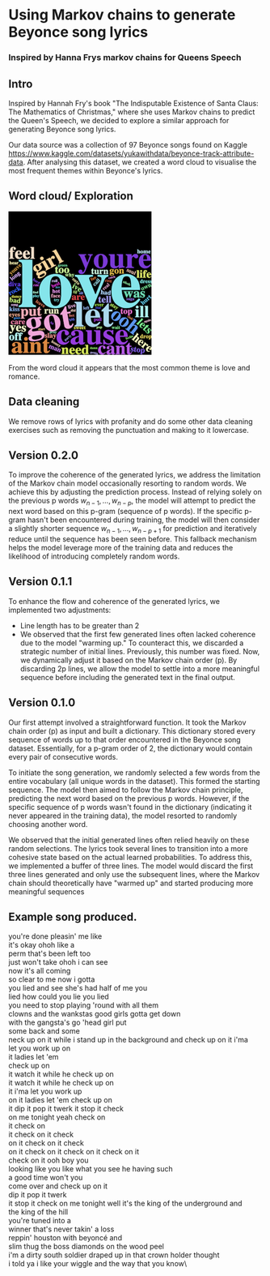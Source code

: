 # Using Markov chains to generate Beyonce song lyrics 
### Inspired by Hanna Frys markov chains for Queens Speech 

## Intro

Inspired by Hannah Fry's book "The Indisputable Existence of Santa Claus: The Mathematics of Christmas," where she uses Markov chains to predict the Queen's Speech, we decided to explore a similar approach for generating Beyonce song lyrics.

 Our data source was a collection of 97 Beyonce songs found on Kaggle https://www.kaggle.com/datasets/yukawithdata/beyonce-track-attribute-data. After analysing this dataset, we created a word cloud to visualise the most frequent themes within Beyonce's lyrics.

## Word cloud/ Exploration 
![Word Cloud](https://github.com/reneegreezy/Assignment-2-DS/blob/main/output/word%20cloud.png)

From the word cloud it appears that the most common theme is love and romance.

## Data cleaning 

We remove rows of lyrics with profanity and do some other data cleaning exercises such as removing the punctuation and making to it lowercase.

## Version 0.2.0 

To improve the coherence of the generated lyrics, we address the limitation of the Markov chain model occasionally resorting to random words. We achieve this by adjusting the prediction process.  Instead of relying solely on the previous p words $w_{n-1},...,w_{n-p}$, the model will attempt to predict the next word based on this p-gram (sequence of p words). If the specific p-gram hasn't been encountered during training, the model will then consider a slightly shorter sequence $w_{n-1},...,w_{n-p+1}$ for prediction and iteratively reduce until the sequence has been seen before. This fallback mechanism helps the model leverage more of the training data and reduces the likelihood of introducing completely random words.

## Version 0.1.1 

To enhance the flow and coherence of the generated lyrics, we implemented two adjustments:
* Line length has to be greater than 2 
* We observed that the first few generated lines often lacked coherence due to the model "warming up." To counteract this, we discarded a strategic number of initial lines. Previously, this number was fixed. Now, we dynamically adjust it based on the Markov chain order (p). By discarding 2p lines, we allow the model to settle into a more meaningful sequence before including the generated text in the final output.

## Version 0.1.0 

Our first attempt involved a straightforward function. It took the Markov chain order (p) as input and built a dictionary. This dictionary stored every sequence of words up to that order encountered in the Beyonce song dataset. Essentially, for a p-gram order of 2, the dictionary would contain every pair of consecutive words.

To initiate the song generation, we randomly selected a few words from the entire vocabulary (all unique words in the dataset). This formed the starting sequence. The model then aimed to follow the Markov chain principle, predicting the next word based on the previous p words. However, if the specific sequence of p words wasn't found in the dictionary (indicating it never appeared in the training data), the model resorted to randomly choosing another word.

We observed that the initial generated lines often relied heavily on these random selections. The lyrics took several lines to transition into a more cohesive state based on the actual learned probabilities. To address this, we implemented a buffer of three lines. The model would discard the first three lines generated and only use the subsequent lines, where the Markov chain should theoretically have "warmed up" and started producing more meaningful sequences

## Example song produced.

you're done pleasin' me like\
it's okay ohoh like a\
perm that's been left too\
just won't take ohoh i can see\
now it's all coming\
so clear to me now i gotta\
you lied and see she's had half of me you\
lied how could you lie you lied\
you need to stop playing 'round with all them\
clowns and the wankstas good girls gotta get down\
with the gangsta's go 'head girl put\
some back and some\
neck up on it while i stand up in the background and check up on it i'ma\
let you work up on\
it ladies let 'em\
check up on\
it watch it while he check up on\
it watch it while he check up on\
it i'ma let you work up\
on it ladies let 'em check up on\
it dip it pop it twerk it stop it check\
on me tonight yeah check on\
it check on\
it check on it check\
on it check on it check\
on it check on it check on it check on it\
check on it ooh boy you\
looking like you like what you see he having such\
a good time won't you\
come over and check up on it\
dip it pop it twerk\
it stop it check on me tonight well it's the king of the underground and\
the king of the hill\
you're tuned into a\
winner that's never takin' a loss\
reppin' houston with beyoncé and\
slim thug the boss diamonds on the wood peel\
i'm a dirty south soldier draped up in that crown holder thought\
i told ya i like your wiggle and the way that you know\ 









